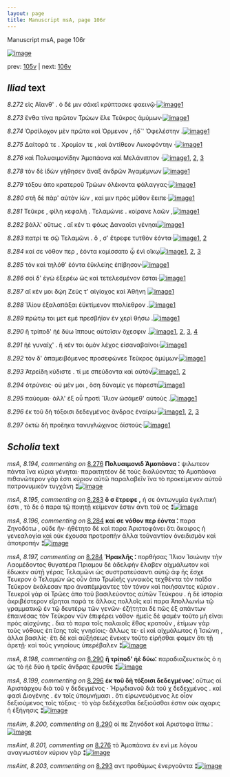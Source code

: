```yaml
---
layout: page
title: Manuscript msA, page 106r
---
```


Manuscript msA, page 106r

[![image](http://www.homermultitext.org/iipsrv?OBJ=IIP,1.0&FIF=/project/homer/pyramidal/deepzoom/hmt/vaimg/2017a/VA106RN_0107.tif&WID=100&CVT=JPEG)](http://www.homermultitext.org/ict2/?urn=urn:cite2:hmt:vaimg.2017a:VA106RN_0107)

prev:  [105v](../105v/) | next:  [106v](../106v/)

## *Iliad* text

*8.272* <a id="8.272"/> εἰς Αἴανθ' . ὁ δέ μιν 					σάκεϊ κρύπτασκε φαεινῷ·[![image](http://www.homermultitext.org/iipsrv?OBJ=IIP,1.0&FIF=/project/homer/pyramidal/deepzoom/hmt/vaimg/2017a/VA106RN_0278.tif&RGN=0.2072,0.2359,0.4134,0.0361&WID=1000&CVT=JPEG)](http://www.homermultitext.org/ict2/?urn=urn:cite2:hmt:vaimg.2017a:VA106RN_0278@0.2072,0.2359,0.4134,0.0361)[1](#msA_8.1)

*8.273* <a id="8.273"/> ἔνθα τίνα πρῶτον Τρώων ἕλε Τεῦκρος 					ἀμύμων·[![image](http://www.homermultitext.org/iipsrv?OBJ=IIP,1.0&FIF=/project/homer/pyramidal/deepzoom/hmt/vaimg/2017a/VA106RN_0278.tif&RGN=0.2082,0.2547,0.4264,0.0353&WID=1000&CVT=JPEG)](http://www.homermultitext.org/ict2/?urn=urn:cite2:hmt:vaimg.2017a:VA106RN_0278@0.2082,0.2547,0.4264,0.0353)[1](#msA_8.1)

*8.274* <a id="8.274"/> Ὀρσίλοχον μὲν πρῶτα 					καὶ Όρμενον , ἠδ`' 					 Ὀφελέστην .[![image](http://www.homermultitext.org/iipsrv?OBJ=IIP,1.0&FIF=/project/homer/pyramidal/deepzoom/hmt/vaimg/2017a/VA106RN_0278.tif&RGN=0.2052,0.2742,0.4334,0.0346&WID=1000&CVT=JPEG)](http://www.homermultitext.org/ict2/?urn=urn:cite2:hmt:vaimg.2017a:VA106RN_0278@0.2052,0.2742,0.4334,0.0346)[1](#msA_8.1)

*8.275* <a id="8.275"/> Δαίτορά τε . Χρομίον τε , καὶ ἀντίθεον Λυκοφόντην ·[![image](http://www.homermultitext.org/iipsrv?OBJ=IIP,1.0&FIF=/project/homer/pyramidal/deepzoom/hmt/vaimg/2017a/VA106RN_0278.tif&RGN=0.2052,0.2938,0.4334,0.0346&WID=1000&CVT=JPEG)](http://www.homermultitext.org/ict2/?urn=urn:cite2:hmt:vaimg.2017a:VA106RN_0278@0.2052,0.2938,0.4334,0.0346)[1](#msA_8.1)

*8.276* <a id="8.276"/> καὶ Πολυαιμονίδην 						Ἀμοπάονα καὶ Μελάνιππον ·[![image](http://www.homermultitext.org/iipsrv?OBJ=IIP,1.0&FIF=/project/homer/pyramidal/deepzoom/hmt/vaimg/2017a/VA106RN_0278.tif&RGN=0.1902,0.311,0.4454,0.0346&WID=1000&CVT=JPEG)](http://www.homermultitext.org/ict2/?urn=urn:cite2:hmt:vaimg.2017a:VA106RN_0278@0.1902,0.311,0.4454,0.0346)[1](#msAint_8.201), [2](#msA_8.1), [3](#msA_8.194)

*8.278* <a id="8.278"/> τὸν δὲ ἰδὼν γήθησεν ἄναξ ἀνδρῶν Ἀγαμέμνων 				[![image](http://www.homermultitext.org/iipsrv?OBJ=IIP,1.0&FIF=/project/homer/pyramidal/deepzoom/hmt/vaimg/2017a/VA106RN_0278.tif&RGN=0.1952,0.3291,0.4344,0.0353&WID=1000&CVT=JPEG)](http://www.homermultitext.org/ict2/?urn=urn:cite2:hmt:vaimg.2017a:VA106RN_0278@0.1952,0.3291,0.4344,0.0353)[1](#msA_8.1)

*8.279* <a id="8.279"/> τόξου ἀπο κρατεροῦ Τρώων ὀλέκοντα φάλαγγας·[![image](http://www.homermultitext.org/iipsrv?OBJ=IIP,1.0&FIF=/project/homer/pyramidal/deepzoom/hmt/vaimg/2017a/VA106RN_0278.tif&RGN=0.1942,0.3494,0.4414,0.0383&WID=1000&CVT=JPEG)](http://www.homermultitext.org/ict2/?urn=urn:cite2:hmt:vaimg.2017a:VA106RN_0278@0.1942,0.3494,0.4414,0.0383)[1](#msA_8.1)

*8.280* <a id="8.280"/> στῆ δὲ πὰρ' αὐτὸν ἰὼν , καί μιν πρὸς μῦθον ἔειπε·[![image](http://www.homermultitext.org/iipsrv?OBJ=IIP,1.0&FIF=/project/homer/pyramidal/deepzoom/hmt/vaimg/2017a/VA106RN_0278.tif&RGN=0.2002,0.3689,0.4274,0.0331&WID=1000&CVT=JPEG)](http://www.homermultitext.org/ict2/?urn=urn:cite2:hmt:vaimg.2017a:VA106RN_0278@0.2002,0.3689,0.4274,0.0331)[1](#msA_8.1)

*8.281* <a id="8.281"/> Τεῦκρε , φίλη κεφαλὴ . 						 Τελαμώνιε . κοίρανε λαῶν ,[![image](http://www.homermultitext.org/iipsrv?OBJ=IIP,1.0&FIF=/project/homer/pyramidal/deepzoom/hmt/vaimg/2017a/VA106RN_0278.tif&RGN=0.1922,0.3877,0.4414,0.0323&WID=1000&CVT=JPEG)](http://www.homermultitext.org/ict2/?urn=urn:cite2:hmt:vaimg.2017a:VA106RN_0278@0.1922,0.3877,0.4414,0.0323)[1](#msA_8.1)

*8.282* <a id="8.282"/> βάλλ' οὕτως . αἴ κέν τι φόως Δαναοῖσι γένηαι[![image](http://www.homermultitext.org/iipsrv?OBJ=IIP,1.0&FIF=/project/homer/pyramidal/deepzoom/hmt/vaimg/2017a/VA106RN_0278.tif&RGN=0.1982,0.4065,0.4024,0.0323&WID=1000&CVT=JPEG)](http://www.homermultitext.org/ict2/?urn=urn:cite2:hmt:vaimg.2017a:VA106RN_0278@0.1982,0.4065,0.4024,0.0323)[1](#msA_8.1)

*8.283* <a id="8.283"/> πατρί τε σῷ Τελαμῶνι . 					ὅ , σ' ἔτρεφε τυτθὸν ἐόντα·[![image](http://www.homermultitext.org/iipsrv?OBJ=IIP,1.0&FIF=/project/homer/pyramidal/deepzoom/hmt/vaimg/2017a/VA106RN_0278.tif&RGN=0.1902,0.4245,0.4424,0.0323&WID=1000&CVT=JPEG)](http://www.homermultitext.org/ict2/?urn=urn:cite2:hmt:vaimg.2017a:VA106RN_0278@0.1902,0.4245,0.4424,0.0323)[1](#msA_8.1), [2](#msA_8.195)

*8.284* <a id="8.284"/> καί σε νόθον περ , ἐόντα κομίσσατο ᾧ ἐνὶ οἴκῳ[![image](http://www.homermultitext.org/iipsrv?OBJ=IIP,1.0&FIF=/project/homer/pyramidal/deepzoom/hmt/vaimg/2017a/VA106RN_0278.tif&RGN=0.1782,0.4425,0.4254,0.0323&WID=1000&CVT=JPEG)](http://www.homermultitext.org/ict2/?urn=urn:cite2:hmt:vaimg.2017a:VA106RN_0278@0.1782,0.4425,0.4254,0.0323)[1](#msA_8.196), [2](#msA_8.1), [3](#msA_8.197)

*8.285* <a id="8.285"/> τὸν καὶ τηλόθ' ἐόντα ἐϋκλείης ἐπίβησον·[![image](http://www.homermultitext.org/iipsrv?OBJ=IIP,1.0&FIF=/project/homer/pyramidal/deepzoom/hmt/vaimg/2017a/VA106RN_0278.tif&RGN=0.1972,0.4613,0.3814,0.0323&WID=1000&CVT=JPEG)](http://www.homermultitext.org/ict2/?urn=urn:cite2:hmt:vaimg.2017a:VA106RN_0278@0.1972,0.4613,0.3814,0.0323)[1](#msA_8.1)

*8.286* <a id="8.286"/> σοὶ δ' ἐγὼ ἐξερέω ὡς καὶ τετελεσμένον ἔσται·[![image](http://www.homermultitext.org/iipsrv?OBJ=IIP,1.0&FIF=/project/homer/pyramidal/deepzoom/hmt/vaimg/2017a/VA106RN_0278.tif&RGN=0.1962,0.4801,0.4034,0.0316&WID=1000&CVT=JPEG)](http://www.homermultitext.org/ict2/?urn=urn:cite2:hmt:vaimg.2017a:VA106RN_0278@0.1962,0.4801,0.4034,0.0316)[1](#msA_8.1)

*8.287* <a id="8.287"/> αἴ κέν μοι δῴη 					 Ζεύς τ' αἰγίοχος καὶ Ἀθήνη 				[![image](http://www.homermultitext.org/iipsrv?OBJ=IIP,1.0&FIF=/project/homer/pyramidal/deepzoom/hmt/vaimg/2017a/VA106RN_0278.tif&RGN=0.1972,0.5004,0.3894,0.0293&WID=1000&CVT=JPEG)](http://www.homermultitext.org/ict2/?urn=urn:cite2:hmt:vaimg.2017a:VA106RN_0278@0.1972,0.5004,0.3894,0.0293)[1](#msA_8.1)

*8.288* <a id="8.288"/> Ἰ̈λίου ἐξαλαπάξαι 					ἐϋκτίμενον πτολίεθρον .[![image](http://www.homermultitext.org/iipsrv?OBJ=IIP,1.0&FIF=/project/homer/pyramidal/deepzoom/hmt/vaimg/2017a/VA106RN_0278.tif&RGN=0.1972,0.5184,0.3944,0.0308&WID=1000&CVT=JPEG)](http://www.homermultitext.org/ict2/?urn=urn:cite2:hmt:vaimg.2017a:VA106RN_0278@0.1972,0.5184,0.3944,0.0308)[1](#msA_8.1)

*8.289* <a id="8.289"/> πρώτῳ τοι μετ εμὲ πρεσβήϊον ἐν χερὶ θήσω .[![image](http://www.homermultitext.org/iipsrv?OBJ=IIP,1.0&FIF=/project/homer/pyramidal/deepzoom/hmt/vaimg/2017a/VA106RN_0278.tif&RGN=0.1942,0.5394,0.4074,0.0331&WID=1000&CVT=JPEG)](http://www.homermultitext.org/ict2/?urn=urn:cite2:hmt:vaimg.2017a:VA106RN_0278@0.1942,0.5394,0.4074,0.0331)[1](#msA_8.1)

*8.290* <a id="8.290"/> ἢ τρίποδ' ἠὲ δύω ἵππους αὐτοῖσιν ὄχεσφιν .[![image](http://www.homermultitext.org/iipsrv?OBJ=IIP,1.0&FIF=/project/homer/pyramidal/deepzoom/hmt/vaimg/2017a/VA106RN_0278.tif&RGN=0.1782,0.556,0.4074,0.0331&WID=1000&CVT=JPEG)](http://www.homermultitext.org/ict2/?urn=urn:cite2:hmt:vaimg.2017a:VA106RN_0278@0.1782,0.556,0.4074,0.0331)[1](#msA_8.1), [2](#msA_8.198), [3](#msAint_8.202), [4](#msAim_8.200)

*8.291* <a id="8.291"/> ἠὲ γυναῖχ' . ἥ κέν τοι ὁμὸν λέχος εἰσαναβαίνοι·[![image](http://www.homermultitext.org/iipsrv?OBJ=IIP,1.0&FIF=/project/homer/pyramidal/deepzoom/hmt/vaimg/2017a/VA106RN_0278.tif&RGN=0.1932,0.574,0.4264,0.0338&WID=1000&CVT=JPEG)](http://www.homermultitext.org/ict2/?urn=urn:cite2:hmt:vaimg.2017a:VA106RN_0278@0.1932,0.574,0.4264,0.0338)[1](#msA_8.1)

*8.292* <a id="8.292"/> τὸν δ' ἀπαμειβόμενος προσεφώνεε Τεῦκρος ἀμύμων·[![image](http://www.homermultitext.org/iipsrv?OBJ=IIP,1.0&FIF=/project/homer/pyramidal/deepzoom/hmt/vaimg/2017a/VA106RN_0278.tif&RGN=0.1842,0.5973,0.4565,0.0331&WID=1000&CVT=JPEG)](http://www.homermultitext.org/ict2/?urn=urn:cite2:hmt:vaimg.2017a:VA106RN_0278@0.1842,0.5973,0.4565,0.0331)[1](#msA_8.1)

*8.293* <a id="8.293"/> Ἀτρείδη κύδιστε . τί με 					σπεύδοντα καὶ αὐτὸν[![image](http://www.homermultitext.org/iipsrv?OBJ=IIP,1.0&FIF=/project/homer/pyramidal/deepzoom/hmt/vaimg/2017a/VA106RN_0278.tif&RGN=0.1722,0.6161,0.4294,0.0301&WID=1000&CVT=JPEG)](http://www.homermultitext.org/ict2/?urn=urn:cite2:hmt:vaimg.2017a:VA106RN_0278@0.1722,0.6161,0.4294,0.0301)[1](#msA_8.1), [2](#msAint_8.203)

*8.294* <a id="8.294"/> ὀτρύνεις· οὐ μέν μοι , ὅση δύναμίς γε πάρεστι[![image](http://www.homermultitext.org/iipsrv?OBJ=IIP,1.0&FIF=/project/homer/pyramidal/deepzoom/hmt/vaimg/2017a/VA106RN_0278.tif&RGN=0.1922,0.6364,0.4084,0.0301&WID=1000&CVT=JPEG)](http://www.homermultitext.org/ict2/?urn=urn:cite2:hmt:vaimg.2017a:VA106RN_0278@0.1922,0.6364,0.4084,0.0301)[1](#msA_8.1)

*8.295* <a id="8.295"/> παύομαι· ἀλλ' ἐξ οὗ προτὶ Ἴ̈λιον ὠσάμεθ' αὐτοὺς .[![image](http://www.homermultitext.org/iipsrv?OBJ=IIP,1.0&FIF=/project/homer/pyramidal/deepzoom/hmt/vaimg/2017a/VA106RN_0278.tif&RGN=0.1912,0.6544,0.4354,0.0301&WID=1000&CVT=JPEG)](http://www.homermultitext.org/ict2/?urn=urn:cite2:hmt:vaimg.2017a:VA106RN_0278@0.1912,0.6544,0.4354,0.0301)[1](#msA_8.1)

*8.296* <a id="8.296"/> ἐκ τοῦ δὴ τόξοισι δεδεγμένος ἄνδρας ἐναίρω·[![image](http://www.homermultitext.org/iipsrv?OBJ=IIP,1.0&FIF=/project/homer/pyramidal/deepzoom/hmt/vaimg/2017a/VA106RN_0278.tif&RGN=0.1882,0.6732,0.4354,0.0301&WID=1000&CVT=JPEG)](http://www.homermultitext.org/ict2/?urn=urn:cite2:hmt:vaimg.2017a:VA106RN_0278@0.1882,0.6732,0.4354,0.0301)[1](#msA_8.199), [2](#msA_8.1), [3](#msAim_8.211)

*8.297* <a id="8.297"/> ὀκτὼ δὴ προἕηκα τανυγλώχινας ὀϊστούς·[![image](http://www.homermultitext.org/iipsrv?OBJ=IIP,1.0&FIF=/project/homer/pyramidal/deepzoom/hmt/vaimg/2017a/VA106RN_0278.tif&RGN=0.1892,0.6897,0.4134,0.0316&WID=1000&CVT=JPEG)](http://www.homermultitext.org/ict2/?urn=urn:cite2:hmt:vaimg.2017a:VA106RN_0278@0.1892,0.6897,0.4134,0.0316)[1](#msA_8.1)

## *Scholia* text

*msA, 8.194, commenting on* [8.276](#8.276)  <a id="msA_8.194"/> **Πολυαιμονιδ Ἀμοπάονα ⁚** ψιλωτεον πάντα ἵνα κύρια γένηται· παραιτητέον δὲ τοὺς διαλύοντας τὸ Αμοπάονα πιθανώτερον γάρ ἐστι κύριον αὐτῶ παραλαβεῖν ἵνα τὸ προκείμενον αὐτοῦ πατρονυμικὸν τυγχάνη ⁑[![image](http://www.homermultitext.org/iipsrv?OBJ=IIP,1.0&FIF=/project/homer/pyramidal/deepzoom/hmt/vaimg/2017a/VA106RN_0278.tif&RGN=0.6338,0.3239,0.1955,0.0768&WID=1000&CVT=JPEG)](http://www.homermultitext.org/ict2/?urn=urn:cite2:hmt:vaimg.2017a:VA106RN_0278@0.6338,0.3239,0.1955,0.0768)

*msA, 8.195, commenting on* [8.283](#8.283)  <a id="msA_8.195"/> **ὅ σ ἔτρεφε ,** ἡ σε ἀντωνυμία ἐγκλιτική ἐστι , τὸ δε ὁ παρα τῷ ποιητῇ κείμενον ἐστιν ἀντι τοῦ ος ⁑[![image](http://www.homermultitext.org/iipsrv?OBJ=IIP,1.0&FIF=/project/homer/pyramidal/deepzoom/hmt/vaimg/2017a/VA106RN_0278.tif&RGN=0.6349,0.3943,0.1848,0.0432&WID=1000&CVT=JPEG)](http://www.homermultitext.org/ict2/?urn=urn:cite2:hmt:vaimg.2017a:VA106RN_0278@0.6349,0.3943,0.1848,0.0432)

*msA, 8.196, commenting on* [8.284](#8.284)  <a id="msA_8.196"/> **καί σε νόθον περ ἑόντα ⁚** παρα Ζηνοδότω , οὐδε ἢν· ἠθέτητο δὲ καὶ παρα Ἀριστοφάνει ὅτι ἄκαιρος ἡ γενεαλογία καὶ οὐκ έχουσα προτροπὴν ἀλλα τοῦναντίον ὀνειδισμὸν καὶ ἀποτροπήν ⁑[![image](http://www.homermultitext.org/iipsrv?OBJ=IIP,1.0&FIF=/project/homer/pyramidal/deepzoom/hmt/vaimg/2017a/VA106RN_0278.tif&RGN=0.6301,0.4317,0.1967,0.0708&WID=1000&CVT=JPEG)](http://www.homermultitext.org/ict2/?urn=urn:cite2:hmt:vaimg.2017a:VA106RN_0278@0.6301,0.4317,0.1967,0.0708)

*msA, 8.197, commenting on* [8.284](#8.284)  <a id="msA_8.197"/> **Ἡρακλῆς ⁚** πορθήσας Ἴ̈λιον Ἰσιώνην τὴν Λαομέδοντος θυγατέρα Πριαμου δὲ ἀδελφὴν ἔλαβεν αἰχμάλωτον καὶ ἔδωκεν αὐτῇ γέρας Τελαμῶνι ὡς συστρατεύσαντι αὐτῷ ἀφ ῆς ἔσχε Τευκρον ὁ Τελαμών ὡς οὖν ἀπο Τρωϊκῆς γυναικὸς τεχθέντα τὸν παῖδα Τεῦκρον ἐκάλεσαν προ ἀναπέμψαντες τὸν τόνον καὶ ποιήσαντες κύριον . Τευκροῖ γὰρ οἱ Τρῶες ἀπο τοῦ βασιλεύοντος αὐτῶν Τεύκρου . ἡ δὲ ἱστορία ἀκριβέστερον εἴρηται παρά τε ἄλλοις πολλοῖς καὶ παρα Ἀπολλωνίω τῷ γραμματικῷ ἐν τῷ δευτέρῳ τῶν γενῶν· ἐζήτηται δὲ πῶς ἐξ απάντων ἐπαινέσας τὸν Τεῦκρον νῦν ἐπιφέρει νόθον· ἡμεῖς δὲ φαμὲν τοῦτο μὴ εῖναι πρὸς αἰσχύνης . δια τὸ παρα τοῖς παλαιοῖς ἔθος κρατοῦν , ἑτίμων γὰρ τοὺς νόθους ἐπ ἴσης τοῖς γνησίοις· ἄλλως τε· εἰ καὶ αἰχμάλωτος ἡ Ἰσιώνη , ἀλλα βασιλίς· ἔτι δὲ καὶ αὐξήσεως ἕνεκεν τοῦτο εἰρῆσθαι φαμεν ὅτι τῇ ἀρετῇ· καὶ τοὺς γνησίους ὑπερέβαλεν ⁑[![image](http://www.homermultitext.org/iipsrv?OBJ=IIP,1.0&FIF=/project/homer/pyramidal/deepzoom/hmt/vaimg/2017a/VA106RN_0278.tif&RGN=0.1762,0.4951,0.6577,0.2667&WID=1000&CVT=JPEG)](http://www.homermultitext.org/ict2/?urn=urn:cite2:hmt:vaimg.2017a:VA106RN_0278@0.1762,0.4951,0.6577,0.2667)

*msA, 8.198, commenting on* [8.290](#8.290)  <a id="msA_8.198"/> **ἢ τρίποδ' ἠὲ δύω⁚** παραδιαζευκτικὸς ὁ η ὡς τὸ ἠὲ δύο ἠ τρεῖς ἄνδρας ἔρυσθε ⁑[![image](http://www.homermultitext.org/iipsrv?OBJ=IIP,1.0&FIF=/project/homer/pyramidal/deepzoom/hmt/vaimg/2017a/VA106RN_0278.tif&RGN=0.1672,0.747,0.6529,0.0276&WID=1000&CVT=JPEG)](http://www.homermultitext.org/ict2/?urn=urn:cite2:hmt:vaimg.2017a:VA106RN_0278@0.1672,0.747,0.6529,0.0276)

*msA, 8.199, commenting on* [8.296](#8.296)  <a id="msA_8.199"/> **ἐκ τοῦ δὴ τόξοισι δεδεγμένος⁚** οὕτως αἱ Ἀριστάρχου διὰ τοῦ γ δεδεγμένος · Ἡρῳδιανοῦ διὰ τοῦ χ δεδεχμένος . καί φασὶ Διογένης . ἐν τοῖς ὑπομνήμασι . ὅτι εἰρωνευόμενος λε οἷον δεξιούμενος τοῖς τόξοις · τὸ γὰρ δεδέχεσθαι δεξιοῦσθαι ἐστιν οὐκ αχαρις ἡ ἐξήγησις ⁑[![image](http://www.homermultitext.org/iipsrv?OBJ=IIP,1.0&FIF=/project/homer/pyramidal/deepzoom/hmt/vaimg/2017a/VA106RN_0278.tif&RGN=0.1672,0.7611,0.6623,0.0494&WID=1000&CVT=JPEG)](http://www.homermultitext.org/ict2/?urn=urn:cite2:hmt:vaimg.2017a:VA106RN_0278@0.1672,0.7611,0.6623,0.0494)

*msAim, 8.200, commenting on* [8.290](#8.290)  <a id="msAim_8.200"/> οἱ πε Ζηνόδοτ καὶ Αριστοφα ἵππω ⁚[![image](http://www.homermultitext.org/iipsrv?OBJ=IIP,1.0&FIF=/project/homer/pyramidal/deepzoom/hmt/vaimg/2017a/VA106RN_0278.tif&RGN=0.5786,0.562,0.048,0.0301&WID=1000&CVT=JPEG)](http://www.homermultitext.org/ict2/?urn=urn:cite2:hmt:vaimg.2017a:VA106RN_0278@0.5786,0.562,0.048,0.0301)

*msAint, 8.201, commenting on* [8.276](#8.276)  <a id="msAint_8.201"/> τὸ Ἀμοπάονα ἐν ενὶ με λόγου αναγνωστέον κύριον γὰρ ⁑[![image](http://www.homermultitext.org/iipsrv?OBJ=IIP,1.0&FIF=/project/homer/pyramidal/deepzoom/hmt/vaimg/2017a/VA106RN_0278.tif&RGN=0.1331,0.3088,0.0631,0.0503&WID=1000&CVT=JPEG)](http://www.homermultitext.org/ict2/?urn=urn:cite2:hmt:vaimg.2017a:VA106RN_0278@0.1331,0.3088,0.0631,0.0503)

*msAint, 8.203, commenting on* [8.293](#8.293)  <a id="msAint_8.203"/> αντ προθύμως ἐνεργοῦντα ⁑[![image](http://www.homermultitext.org/iipsrv?OBJ=IIP,1.0&FIF=/project/homer/pyramidal/deepzoom/hmt/vaimg/2017a/VA106RN_0278.tif&RGN=0.1181,0.6191,0.0701,0.0376&WID=1000&CVT=JPEG)](http://www.homermultitext.org/ict2/?urn=urn:cite2:hmt:vaimg.2017a:VA106RN_0278@0.1181,0.6191,0.0701,0.0376)